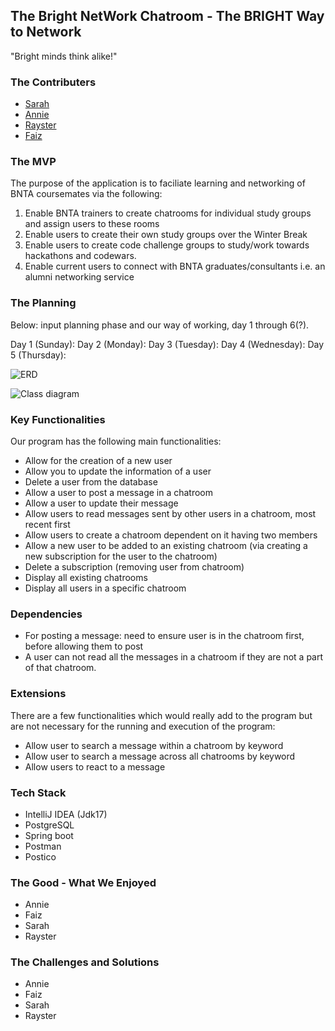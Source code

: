 ## The Bright NetWork Chatroom - The BRIGHT Way to Network

"Bright minds think alike!"


### The Contributers
* [Sarah](https://github.com/SarahOgunko)
* [Annie](https://github.com/anniewils97)
* [Rayster](https://github.com/rjrfrst)
* [Faiz](https://github.com/FaizF7)


### The MVP

The purpose of the application is to faciliate learning and networking of BNTA coursemates via the following:

1. Enable BNTA trainers to create chatrooms for individual study groups and assign users to these rooms
2. Enable users to create their own study groups over the Winter Break
3. Enable users to create code challenge groups to study/work towards hackathons and codewars.
4. Enable current users to connect with BNTA graduates/consultants i.e. an alumni networking service

### The Planning

Below: input planning phase and our way of working, day 1 through 6(?).

Day 1 (Sunday): 
Day 2 (Monday):
Day 3 (Tuesday):
Day 4 (Wednesday):
Day 5 (Thursday):

![ERD](<../../../../Desktop/Screenshot 2023-11-16 at 09.35.25.png>)

![Class diagram](<../../../../Desktop/Screenshot 2023-11-16 at 09.35.52.png>)

[
](https://app.diagrams.net/?libs=general;uml#Hanniewils97%2FTheBrightNetwork%2Fmain%2FProjectClassDiagram.drawio)
### Key Functionalities

Our program has the following main functionalities:

* Allow for the creation of a new user
* Allow you to update the information of a user
* Delete a user from the database
* Allow a user to post a message in a chatroom
* Allow a user to update their message
* Allow users to read messages sent by other users in a chatroom, most recent first
* Allow users to create a chatroom dependent on it having two members
* Allow a new user to be added to an existing chatroom (via creating a new subscription for the user to the chatroom)
* Delete a subscription (removing user from chatroom)
* Display all existing chatrooms
* Display all users in a specific chatroom


### Dependencies

* For posting a message: need to ensure user is in the chatroom first, before allowing them to post
* A user can not read all the messages in a chatroom if they are not a part of that chatroom.


### Extensions

There are a few functionalities which would really add to the program but are not necessary for the running and execution of the program:

- Allow user to search a message within a chatroom by keyword
- Allow user to search a message across all chatrooms by keyword
- Allow users to react to a message

### Tech Stack 

- IntelliJ IDEA (Jdk17)
- PostgreSQL
- Spring boot
- Postman
- Postico

### The Good - What We Enjoyed

* Annie
* Faiz
* Sarah
* Rayster

### The Challenges and Solutions

* Annie
* Faiz
* Sarah
* Rayster
